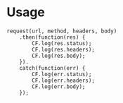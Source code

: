 # Usage


    request(url, method, headers, body)
        .then(function(res) {
            CF.log(res.status);
            CF.log(res.headers);
            CF.log(res.body);
        }).
        catch(function(err) {
            CF.log(err.status);
            CF.log(err.headers);
            CF.log(err.body);
        });